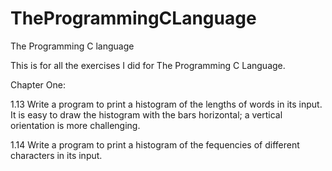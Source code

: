 TheProgrammingCLanguage
=======================

The Programming C language

This is for all the exercises I did for The Programming C Language.

Chapter One:

1.13 Write a program to print a histogram of the lengths of words in its input. It is easy to draw the histogram with the bars horizontal; a vertical orientation is more challenging.

1.14 Write a program to print a histogram of the fequencies of different characters in its input.